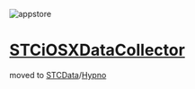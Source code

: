 ![appstore](https://user-images.githubusercontent.com/309302/227924622-7a1a64d9-d0be-46e3-a0a2-a5861eff8301.png)


# [STCiOSXDataCollector](https://github.com/STCData/Hypno)
moved to  [STCData](https://github.com)/[Hypno](https://github.com/STCData/Hypno)
